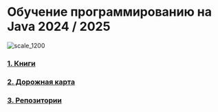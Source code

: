 # Обучение программированию на Java 2024 / 2025

![scale_1200](https://github.com/ArtemA1ekseev/learning-java-2025/assets/113195869/1cf48b67-94ed-40ba-a94d-3fafe570f9f3)

### [1. Книги](https://github.com/ArtemA1ekseev/learning-java-2025/blob/main/Books.md)
### [2. Дорожная карта](https://github.com/ArtemA1ekseev/learning-java-2025/blob/main/DeveloperRoadmaps.md)
### [3. Репозитории](https://github.com/ArtemA1ekseev/learning-java-2025/blob/main/Repositories.md)
